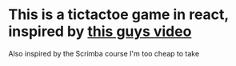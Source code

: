 # This is a tictactoe game in react, inspired by [this guys video](https://www.youtube.com/watch?v=3P8orW_DeEw)
Also inspired by the Scrimba course I'm too cheap to take


